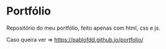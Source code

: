 # Portfólio

Repositório do meu portfólio, feito apenas com html, css e js.

Caso queira ver => https://pablofdd.github.io/portfolio/
